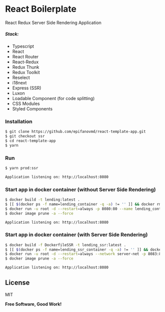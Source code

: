 # React Boilerplate

React Redux Server Side Rendering Application

##### Stack:
  - Typescript
  - React
  - React Router
  - React-Redux
  - Redux Thunk
  - Redux Toolkit
  - Reselect
  - i18next
  - Express (SSR)
  - Luxon
  - Loadable Component (for code splitting)
  - CSS Modules
  - Styled Components

### Installation
```sh
$ git clone https://github.com/epifanovmd/react-template-app.git
$ git checkout ssr
$ cd react-template-app
$ yarn
```

### Run
```sh
$ yarn prod:ssr
```
```sh
Application listening on: http://localhost:8080
```

### Start app in docker container (without Server Side Rendering)
```sh
$ docker build -t lending:latest .
$ [[ $(docker ps -f name=lending_container -q -a) != '' ]] && docker rm --force $(docker ps -f name=lending_container -q -a)
$ docker run -u root -d --restart=always -p 8080:80 --name lending_container lending:latest
$ docker image prune -a --force
```
```sh
Application listening on: http://localhost:8080
```

### Start app in docker container (with Server Side Rendering)
```sh
$ docker build -f DockerfileSSR -t lending_ssr:latest .
$ [[ $(docker ps -f name=lending_ssr_container -q -a) != '' ]] && docker rm --force $(docker ps -f name=lending_ssr_container -q -a)
$ docker run -u root -d --restart=always --network server-net -p 8083:8180 --name lending_ssr_container lending_ssr:latest
$ docker image prune -a --force
```


```sh
Application listening on: http://localhost:8080
```

License
----

MIT

**Free Software, Good Work!**

